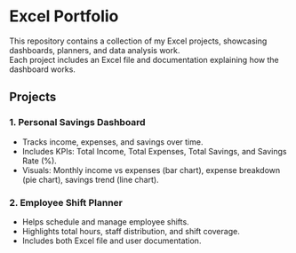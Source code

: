 # Excel Portfolio

This repository contains a collection of my Excel projects, showcasing dashboards, planners, and data analysis work.  
Each project includes an Excel file and documentation explaining how the dashboard works.

## Projects

### 1. Personal Savings Dashboard
- Tracks income, expenses, and savings over time.
- Includes KPIs: Total Income, Total Expenses, Total Savings, and Savings Rate (%).
- Visuals: Monthly income vs expenses (bar chart), expense breakdown (pie chart), savings trend (line chart).

### 2. Employee Shift Planner
- Helps schedule and manage employee shifts.
- Highlights total hours, staff distribution, and shift coverage.
- Includes both Excel file and user documentation.
